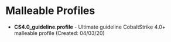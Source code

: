 # Malleable Profiles

* <b>CS4.0_guideline.profile</b> - Ultimate guideline CobaltStrike 4.0+ malleable profile (Created: 04/03/20)
